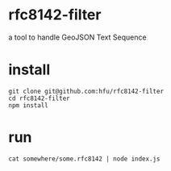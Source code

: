 # rfc8142-filter
a tool to handle GeoJSON Text Sequence

# install
```console
git clone git@github.com:hfu/rfc8142-filter
cd rfc8142-filter
npm install
```

# run
```console
cat somewhere/some.rfc8142 | node index.js
```

